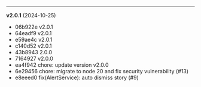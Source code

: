 
-------------------
 **v2.0.1**  (2024-10-25) 

* 06b922e v2.0.1
* 64eadf9 v2.0.1
* e59ae4c v2.0.1
* c140d52 v2.0.1
* 43b8943 2.0.0
* 7164927 v2.0.0
* ea4f942 chore: update version v2.0.0
* 6e29456 chore: migrate to node 20 and fix security vulnerability (#13)
* e8eeed0 fix(AlertService): auto dismiss story (#9)
